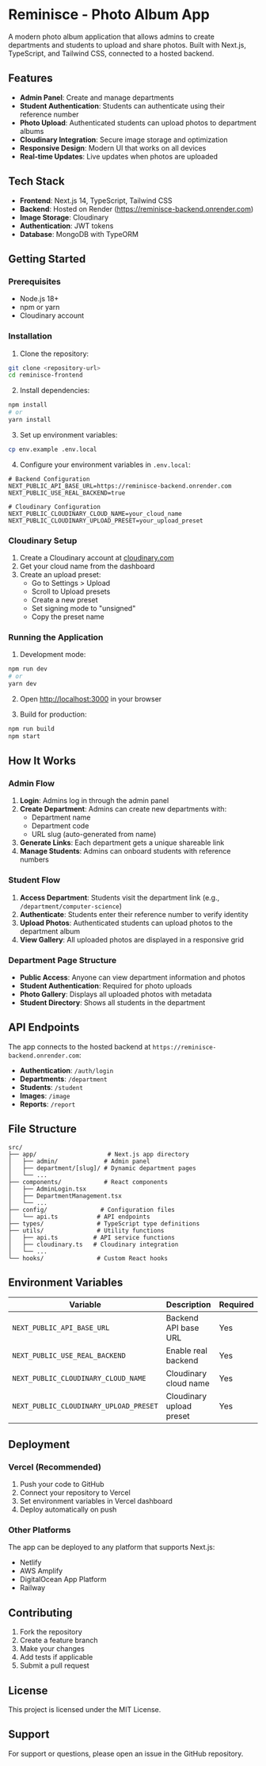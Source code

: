 # Reminisce - Photo Album App

A modern photo album application that allows admins to create departments and students to upload and share photos. Built with Next.js, TypeScript, and Tailwind CSS, connected to a hosted backend.

## Features

- **Admin Panel**: Create and manage departments
- **Student Authentication**: Students can authenticate using their reference number
- **Photo Upload**: Authenticated students can upload photos to department albums
- **Cloudinary Integration**: Secure image storage and optimization
- **Responsive Design**: Modern UI that works on all devices
- **Real-time Updates**: Live updates when photos are uploaded

## Tech Stack

- **Frontend**: Next.js 14, TypeScript, Tailwind CSS
- **Backend**: Hosted on Render (https://reminisce-backend.onrender.com)
- **Image Storage**: Cloudinary
- **Authentication**: JWT tokens
- **Database**: MongoDB with TypeORM

## Getting Started

### Prerequisites

- Node.js 18+ 
- npm or yarn
- Cloudinary account

### Installation

1. Clone the repository:
```bash
git clone <repository-url>
cd reminisce-frontend
```

2. Install dependencies:
```bash
npm install
# or
yarn install
```

3. Set up environment variables:
```bash
cp env.example .env.local
```

4. Configure your environment variables in `.env.local`:
```env
# Backend Configuration
NEXT_PUBLIC_API_BASE_URL=https://reminisce-backend.onrender.com
NEXT_PUBLIC_USE_REAL_BACKEND=true

# Cloudinary Configuration
NEXT_PUBLIC_CLOUDINARY_CLOUD_NAME=your_cloud_name
NEXT_PUBLIC_CLOUDINARY_UPLOAD_PRESET=your_upload_preset
```

### Cloudinary Setup

1. Create a Cloudinary account at [cloudinary.com](https://cloudinary.com)
2. Get your cloud name from the dashboard
3. Create an upload preset:
   - Go to Settings > Upload
   - Scroll to Upload presets
   - Create a new preset
   - Set signing mode to "unsigned"
   - Copy the preset name

### Running the Application

1. Development mode:
```bash
npm run dev
# or
yarn dev
```

2. Open [http://localhost:3000](http://localhost:3000) in your browser

3. Build for production:
```bash
npm run build
npm start
```

## How It Works

### Admin Flow

1. **Login**: Admins log in through the admin panel
2. **Create Department**: Admins can create new departments with:
   - Department name
   - Department code
   - URL slug (auto-generated from name)
3. **Generate Links**: Each department gets a unique shareable link
4. **Manage Students**: Admins can onboard students with reference numbers

### Student Flow

1. **Access Department**: Students visit the department link (e.g., `/department/computer-science`)
2. **Authenticate**: Students enter their reference number to verify identity
3. **Upload Photos**: Authenticated students can upload photos to the department album
4. **View Gallery**: All uploaded photos are displayed in a responsive grid

### Department Page Structure

- **Public Access**: Anyone can view department information and photos
- **Student Authentication**: Required for photo uploads
- **Photo Gallery**: Displays all uploaded photos with metadata
- **Student Directory**: Shows all students in the department

## API Endpoints

The app connects to the hosted backend at `https://reminisce-backend.onrender.com`:

- **Authentication**: `/auth/login`
- **Departments**: `/department`
- **Students**: `/student`
- **Images**: `/image`
- **Reports**: `/report`

## File Structure

```
src/
├── app/                    # Next.js app directory
│   ├── admin/             # Admin panel
│   ├── department/[slug]/ # Dynamic department pages
│   └── ...
├── components/            # React components
│   ├── AdminLogin.tsx
│   ├── DepartmentManagement.tsx
│   └── ...
├── config/               # Configuration files
│   └── api.ts           # API endpoints
├── types/               # TypeScript type definitions
├── utils/               # Utility functions
│   ├── api.ts          # API service functions
│   ├── cloudinary.ts   # Cloudinary integration
│   └── ...
└── hooks/               # Custom React hooks
```

## Environment Variables

| Variable | Description | Required |
|----------|-------------|----------|
| `NEXT_PUBLIC_API_BASE_URL` | Backend API base URL | Yes |
| `NEXT_PUBLIC_USE_REAL_BACKEND` | Enable real backend | Yes |
| `NEXT_PUBLIC_CLOUDINARY_CLOUD_NAME` | Cloudinary cloud name | Yes |
| `NEXT_PUBLIC_CLOUDINARY_UPLOAD_PRESET` | Cloudinary upload preset | Yes |

## Deployment

### Vercel (Recommended)

1. Push your code to GitHub
2. Connect your repository to Vercel
3. Set environment variables in Vercel dashboard
4. Deploy automatically on push

### Other Platforms

The app can be deployed to any platform that supports Next.js:
- Netlify
- AWS Amplify
- DigitalOcean App Platform
- Railway

## Contributing

1. Fork the repository
2. Create a feature branch
3. Make your changes
4. Add tests if applicable
5. Submit a pull request

## License

This project is licensed under the MIT License.

## Support

For support or questions, please open an issue in the GitHub repository.
